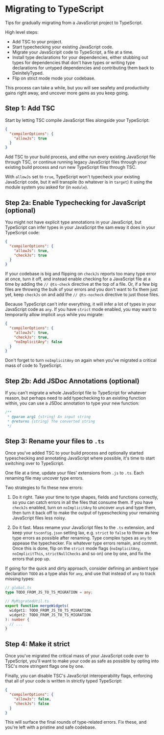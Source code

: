 # Migrating to TypeScript

Tips for gradually migrating from a JavaScript project to TypeScript.

High level steps:

- Add TSC to your project.
- Start typechecking your existing JavaScript code.
- Migrate your JavaScripit code to TypeScript, a file at a time.
- Install type declarations for your dependencies, either stubbing out types for
  dependencies that don't have types or writing type declarations for untyped
  dependencies and contributing them back to DeinitelyTyped.
- Flip on strict mode mode your codebase.

This process can take a while, but you will see seafety and productivity gains
right away, and uncover more gains as you keep going.

## Step 1: Add TSC

Start by letting TSC compile JavaScript files alongside your TypeScript:

```json
{
  "compilerOptions": {
    "allowJs": true
  }
}
```

Add TSC to your build process, and eithe run every existing JavaScript file
through TSC, or continue running legacy JavaScript files through your existing
build process and run new TypeScript files through TSC.

With `allowJs` set to `true`, TypeScript won't typecheck your existing
JavaScript code, but it will transpile (to whatever is in `target`) it using the
module system you asked for (in `module`).

## Step 2a: Enable Typechecking for JavaScript (optional)

You might not have explicit type annotations in your JavaScript, but TypeScript
can infer types in your JavaScript the sam eway it does in your TypeScript code:

```json
{
  "compilerOptions": {
    "allowJs": true,
    "checkJs": true
  }
}
```

If your codebase is big and flipping on `checkJs` reports too many type error at
once, turn it off, and instead enable checking for a JavaScript file at a time
by adding the `// @ts-check` directive at the top of a file. Or, if a few big
files are throwing the bulk of your errors and you don't want to fix them just
yet, keep `checkJs` on and add the `// @ts-nocheck` directive to just those
files.

Because TypeScript can't infer everything, it will infer a lot of types in your
JavaScript code as `any`. If you have `strict` mode enabled, you may want to
temporarily allow implicit `any`s while you migrate:

```json
{
  "compilerOptions": {
    "allowJs": true,
    "checkJs": true,
    "noImplicitAny": false
  }
}
```

Don't forget to turn `noImplicitAny` on again when you've migrated a critical
mass of code to TypeScript.

## Step 2b: Add JSDoc Annotations (optional)

If you can't migrate a whole JavaScript file to TypeScript for whatever reason,
but perhaps need to add typechecking to an existing function within, you can use
a JSDoc annotation to type your new function:

```js
/**
 * @param arg1 {string} An input string
 * @returns {string} The converted string
 */
```

## Step 3: Rename your files to `.ts`

Once you've added TSC to your build process and optionally started typeschecking
and annotating JavaScript where possible, it's time to start switching over to
TypeScript.

One file at a time, update your files' extensions from `.js` to `.ts`. Each
renaming file may uncover type errors.

Two strategies to fix these new errors:

1. Do it right. Take your time to type shapes, fields and functions correctly,
   so you can catch errors in all the files that consume them. If you have
   `checkJs` enabled, turn on `noImplicitAny` to uncover `any`s and type them,
   then turn it back off to make the output of typeschecking your remaining
   JavaScript files less noisy.

2. Do it fast. Mass rename your JavaScript files to the `.ts` extension, and
   keep your `tsconfig.json` setting lax, e.g. `strict` to `false` to throw as
   few type errors as possible after renaming. Type complex types as `any` to
   appease the typechecker. Fix whatever type errors remain, and commit. Once
   this is done, flip on the `strict` mode flags (`noImplicitAny`,
   `noImplicitThis`, `strictNullChecks` and so on) one by one, and fix the
   errors that pop up.

If going for the quick and dirty approach, consider defining an ambient type
declaration `TODO` as a type alias for `any`, and use that instead of `any` to
track missing types:

```ts
// global.ts
type TODO_FROM_JS_TO_TS_MIGRATION = any;

// MyMigratedUtil.ts
export function mergeWidgets(
  widget1: TODO_FROM_JS_TO_TS_MIGRATION,
  widget2: TODO_FROM_JS_TO_TS_MIGRATION
): number {
  // ...
}
```

## Step 4: Make it strict

Once you've migrated the critical mass of your JavaScript code over to
TypeScript, you'll want to make your code as safe as possible by opting into
TSC's more stringent flags one by one.

Finally, you can disable TSC's JavaScript interoperability flags, enforcing that
all of your code is written in strictly typed TypeScript:

```json
{
  "compilerOptions": {
    "allowJs": false,
    "checkJs": false
  }
}
```

This will surface the final rounds of type-related errors. Fix these, and you're
left with a pristine and safe codebase.
